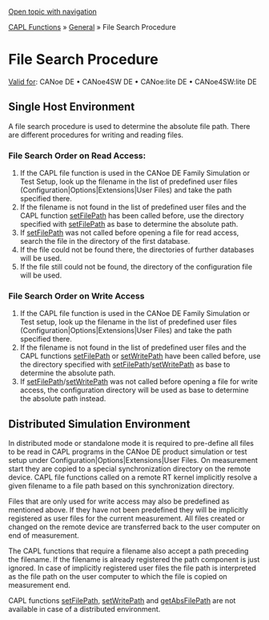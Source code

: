 [Open topic with navigation](../../../../CANoeDEFamily.htm#Topics/CAPLFunctions/Other/CAPLfunctionsFileSearchProcedure.md)

[CAPL Functions](../CAPLfunctions.md) » [General](CAPLGeneralStartPage.md) » File Search Procedure

# File Search Procedure

[Valid for](../../Shared/FeatureAvailability.md): CANoe DE • CANoe4SW DE • CANoe:lite DE • CANoe4SW:lite DE

## Single Host Environment

A file search procedure is used to determine the absolute file path. There are different procedures for writing and reading files.

### File Search Order on Read Access:

1. If the CAPL file function is used in the CANoe DE Family Simulation or Test Setup, look up the filename in the list of predefined user files (Configuration|Options|Extensions|User Files) and take the path specified there.
2. If the filename is not found in the list of predefined user files and the CAPL function [setFilePath](Functions/CAPLfunctionSetFilePath.md) has been called before, use the directory specified with [setFilePath](Functions/CAPLfunctionSetFilePath.md) as base to determine the absolute path.
3. If [setFilePath](Functions/CAPLfunctionSetFilePath.md) was not called before opening a file for read access, search the file in the directory of the first database.
4. If the file could not be found there, the directories of further databases will be used.
5. If the file still could not be found, the directory of the configuration file will be used.

### File Search Order on Write Access

1. If the CAPL file function is used in the CANoe DE Family Simulation or Test setup, look up the filename in the list of predefined user files (Configuration|Options|Extensions|User Files) and take the path specified there.
2. If the filename is not found in the list of predefined user files and the CAPL functions [setFilePath](Functions/CAPLfunctionSetFilePath.md) or [setWritePath](Functions/CAPLfunctionSetWritePath.md) have been called before, use the directory specified with [setFilePath](Functions/CAPLfunctionSetFilePath.md)/[setWritePath](Functions/CAPLfunctionSetWritePath.md) as base to determine the absolute path.
3. If [setFilePath](Functions/CAPLfunctionSetFilePath.md)/[setWritePath](Functions/CAPLfunctionSetWritePath.md) was not called before opening a file for write access, the configuration directory will be used as base to determine the absolute path instead.

## Distributed Simulation Environment

In distributed mode or standalone mode it is required to pre-define all files to be read in CAPL programs in the CANoe DE product simulation or test setup under Configuration|Options|Extensions|User Files. On measurement start they are copied to a special synchronization directory on the remote device. CAPL file functions called on a remote RT kernel implicitly resolve a given filename to a file path based on this synchronization directory.

Files that are only used for write access may also be predefined as mentioned above. If they have not been predefined they will be implicitly registered as user files for the current measurement. All files created or changed on the remote device are transferred back to the user computer on end of measurement.

The CAPL functions that require a filename also accept a path preceding the filename. If the filename is already registered the path component is just ignored. In case of implicitly registered user files the file path is interpreted as the file path on the user computer to which the file is copied on measurement end.

CAPL functions [setFilePath](Functions/CAPLfunctionSetFilePath.md), [setWritePath](Functions/CAPLfunctionSetWritePath.md) and [getAbsFilePath](Functions/CAPLfunctionGetAbsFilePath.md) are not available in case of a distributed environment.
